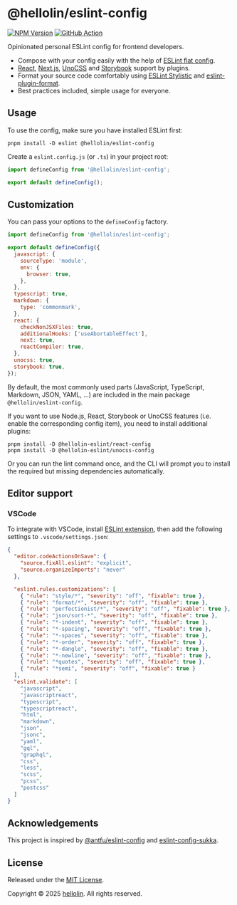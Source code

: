 # @hellolin/eslint-config

[![NPM Version](https://img.shields.io/npm/v/%40hellolin%2Feslint-config?style=flat-square)](https://npmjs.com/package/@hellolin/eslint-config)
[![GitHub Action](https://img.shields.io/github/actions/workflow/status/VLTHellolin/eslint-config/release.yaml?style=flat-square)](https://github.com/VLTHellolin/eslint-config/actions/workflows/release.yaml)

Opinionated personal ESLint config for frontend developers.

- Compose with your config easily with the help of [ESLint flat config](https://eslint.org/docs/latest/use/configure/configuration-files).
- [React](https://react.dev/), [Next.js](https://nextjs.org/), [UnoCSS](https://unocss.dev/) and [Storybook](https://storybook.js.org/) support by plugins.
- Format your source code comfortably using [ESLint Stylistic](https://eslint.style/) and [eslint-plugin-format](https://github.com/antfu/eslint-plugin-format).
- Best practices included, simple usage for everyone.

## Usage

To use the config, make sure you have installed ESLint first:

```shell
pnpm install -D eslint @hellolin/eslint-config
```

Create a `eslint.config.js` (or `.ts`) in your project root:

```js
import defineConfig from '@hellolin/eslint-config';

export default defineConfig();
```

## Customization

You can pass your options to the `defineConfig` factory.

```js
import defineConfig from '@hellolin/eslint-config';

export default defineConfig({
  javascript: {
    sourceType: 'module',
    env: {
      browser: true,
    },
  },
  typescript: true,
  markdown: {
    type: 'commonmark',
  },
  react: {
    checkNonJSXFiles: true,
    additionalHooks: ['useAbortableEffect'],
    next: true,
    reactCompiler: true,
  },
  unocss: true,
  storybook: true,
});
```

By default, the most commonly used parts (JavaScript, TypeScript, Markdown, JSON, YAML, ...) are included in the main package `@hellolin/eslint-config`.

If you want to use Node.js, React, Storybook or UnoCSS features (i.e. enable the corresponding config item), you need to install additional plugins:

```shell
pnpm install -D @hellolin-eslint/react-config
pnpm install -D @hellolin-eslint/unocss-config
```

Or you can run the lint command once, and the CLI will prompt you to install the required but missing dependencies automatically.

## Editor support

### VSCode

To integrate with VSCode, install [ESLint extension](https://marketplace.visualstudio.com/items?itemName=dbaeumer.vscode-eslint), then add the following settings to `.vscode/settings.json`:

```json
{
  "editor.codeActionsOnSave": {
    "source.fixAll.eslint": "explicit",
    "source.organizeImports": "never"
  },

  "eslint.rules.customizations": [
    { "rule": "style/*", "severity": "off", "fixable": true },
    { "rule": "format/*", "severity": "off", "fixable": true },
    { "rule": "perfectionist/*", "severity": "off", "fixable": true },
    { "rule": "json/sort-*", "severity": "off", "fixable": true },
    { "rule": "*-indent", "severity": "off", "fixable": true },
    { "rule": "*-spacing", "severity": "off", "fixable": true },
    { "rule": "*-spaces", "severity": "off", "fixable": true },
    { "rule": "*-order", "severity": "off", "fixable": true },
    { "rule": "*-dangle", "severity": "off", "fixable": true },
    { "rule": "*-newline", "severity": "off", "fixable": true },
    { "rule": "*quotes", "severity": "off", "fixable": true },
    { "rule": "*semi", "severity": "off", "fixable": true }
  ],
  "eslint.validate": [
    "javascript",
    "javascriptreact",
    "typescript",
    "typescriptreact",
    "html",
    "markdown",
    "json",
    "jsonc",
    "yaml",
    "gql",
    "graphql",
    "css",
    "less",
    "scss",
    "pcss",
    "postcss"
  ]
}
```

## Acknowledgements

This project is inspired by [@antfu/eslint-config](https://github.com/antfu/eslint-config) and [eslint-config-sukka](https://github.com/SukkaW/eslint-config-sukka).

## License

Released under the [MIT License](https://github.com/VLTHellolin/eslint-config/blob/main/LICENSE).

Copyright © 2025 [hellolin](https://hellolin.top). All rights reserved.

